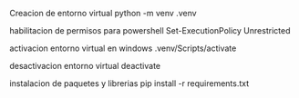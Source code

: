 Creacion de entorno virtual
python -m venv .venv

habilitacion de permisos para powershell
Set-ExecutionPolicy Unrestricted

activacion entorno virtual en windows
.venv/Scripts/activate

desactivacion entorno virtual
deactivate

instalacion de paquetes y librerias
pip install -r requirements.txt